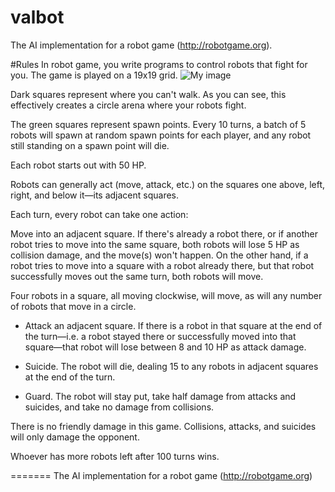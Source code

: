 valbot
======


The AI implementation for a robot game (http://robotgame.org).

#Rules
In robot game, you write programs to control robots that fight for you. The game is played on a 19x19 grid.
![My image](http://robotgame.org/static/rules1.png)

Dark squares represent where you can't walk. As you can see, this effectively creates a circle arena where your robots fight.

The green squares represent spawn points. Every 10 turns, a batch of 5 robots will spawn at random spawn points for each player, and any robot still standing on a spawn point will die.

Each robot starts out with 50 HP.

Robots can generally act (move, attack, etc.) on the squares one above, left, right, and below it—its adjacent squares.

Each turn, every robot can take one action:

Move into an adjacent square. If there's already a robot there, or if another robot tries to move into the same square, both robots will lose 5 HP as collision damage, and the move(s) won't happen. On the other hand, if a robot tries to move into a square with a robot already there, but that robot successfully moves out the same turn, both robots will move.

Four robots in a square, all moving clockwise, will move, as will any number of robots that move in a circle.

* Attack an adjacent square. If there is a robot in that square at the end of the turn—i.e. a robot stayed there or successfully moved into that square—that robot will lose between 8 and 10 HP as attack damage.

* Suicide. The robot will die, dealing 15 to any robots in adjacent squares at the end of the turn.

* Guard. The robot will stay put, take half damage from attacks and suicides, and take no damage from collisions.

There is no friendly damage in this game. Collisions, attacks, and suicides will only damage the opponent.

Whoever has more robots left after 100 turns wins.

=======
The AI implementation for a robot game (http://robotgame.org)
